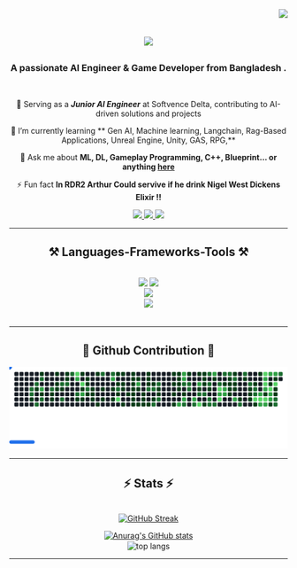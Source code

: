 <img align="right" src="https://visitor-badge.laobi.icu/badge?page_id=NayeemHossenJim.NayeemHossenJim" />

<h1 align="center">
    <img src="https://readme-typing-svg.herokuapp.com/?font=Righteous&size=35&center=true&vCenter=true&width=500&height=70&duration=4000&lines=Hi+There!+👋;+I'm+Nayeem+Hossen+Jim!;" />
</h1>

<h3 align="center">A passionate AI Engineer & Game Developer from Bangladesh .</h3>

<br/>

<div align="center">
 
 🔭 Serving as a ***Junior AI Engineer*** at Softvence Delta, contributing to AI-driven solutions and projects
 
 🌱 I’m currently learning ** Gen AI, Machine learning, Langchain, Rag-Based Applications, Unreal Engine, Unity, GAS, RPG,**

💬 Ask me about **ML, DL, Gameplay Programming, C++, Blueprint... or anything [here](https://github.com/NayeemHossenJim/NayeemHossenJim/issues)**

⚡ Fun fact **In RDR2 Arthur Could servive if he drink Nigel West Dickens Elixir !!**
 
 </div>
 
<div align="center"> 
  <a href="mailto:nayeemhossenjim@gmail.com">
    <img src="https://img.shields.io/badge/Gmail-333333?style=for-the-badge&logo=gmail&logoColor=red" />
  </a>
  <a href="https://www.linkedin.com/in/nayeem-hossen-jim">
    <img src="https://img.shields.io/badge/LinkedIn-0077B5?style=for-the-badge&logo=linkedin&logoColor=white" />
  </a>
  <a href="https://nayeemhossenjim.github.io/Portfolio/">
     <img src="https://img.shields.io/badge/Portfolio-FF5722?style=for-the-badge&logo=todoist&logoColor=white" /> 
  </a>
</div>

 <hr/>
 
<h2 align="center">⚒️ Languages-Frameworks-Tools ⚒️</h2>
<br/>
<div align="center">
    <img src="https://skillicons.dev/icons?i=python,sklearn,tensorflow,pytorch,opencv,fastapi,anaconda,github,git,githubactions,aws,azure" />
    <img src="https://skillicons.dev/icons?i=unreal,unity,godot,pkl,docker,kubernetes,kali,notion,linkedin,md,mysql,netlify" /><br>
    <img src="https://skillicons.dev/icons?i=c,cs,cpp,java,html,css,javascript,vscode,postman,blender,windows,linux" /><br>
    <img src="https://skillicons.dev/icons?i=grafana,jenkins,kafka,nginx,postgres,prometheus,pycharm,rider,sqlite,selenium,ubuntu,svg" />
</div>

<br/>
<hr/>
<h2 align="center">🔵 Github Contribution 🔵</h2>
<picture>
  <source
    media="(prefers-color-scheme: light)"
    srcset="images/breakout-light.svg"
  />
  <img alt="Breakout Game" src="images/breakout-dark.svg" />
</picture>


<hr/>

<h2 align="center">⚡ Stats ⚡</h2>
<br>
<div align=center>
  <a href="https://git.io/streak-stats"><img src="https://github-readme-streak-stats-orcin-six.vercel.app?user=NayeemHossenJim&theme=dark&border_radius=5&date_format=j%20M%5B%20Y%5D" alt="GitHub Streak" /></a>
<br/>

[![Anurag's GitHub stats](https://github-readme-stats.vercel.app/api?username=NayeemHossenJim&count_private=true&show_icons=true&theme=dark&rank_icon=github&border_radius=10)](https://github.com/NayeemHossenJim/github-readme-stats)
<br/>
  <img width=325 align="center" src="https://github-readme-stats-salesp07.vercel.app/api/top-langs/?username=NayeemHossenJim&hide=HTML&langs_count=8&layout=compact&theme=dark&border_radius=10&size_weight=0.5&count_weight=0.5&exclude_repo=github-readme-stats" alt="top langs" />

</div>

<hr/>

<br/>

<br/>
